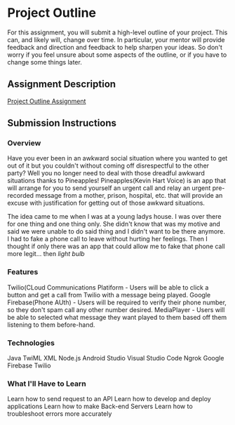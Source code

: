 # Project Outline
For this assignment, you will submit a high-level outline of your project. This can, and likely will, change over time. In particular, your mentor will provide feedback and direction and feedback to help sharpen your ideas. So don't worry if you feel unsure about some aspects of the outline, or if you have to change some things later.

## Assignment Description
[Project Outline Assignment](https://education.launchcode.org/liftoff/assignments/project-outline/)

## Submission Instructions

### Overview
Have you ever been in an awkward social situation where you wanted to get out of it but you couldn't without coming off disrespectful to the other party? Well you no longer need to deal with those dreadful awkward situations thanks to Pineapples! Pineapples(Kevin Hart Voice) is an app that will arrange for you to send yourself an urgent call and relay an urgent pre-recorded message from a mother, prison, hospital, etc. that will provide an excuse with justification for getting out of those awkward situations.

The idea came to me when I was at a young ladys house. I was over there for one thing and one thing only. She didn't know that was my motive and said we were unable to do said thing and I didn't want to be there anymore. I had to fake a phone call to leave without hurting her feelings. Then I thought if only there was an app that could allow me to fake that phone call more legit... then *light bulb*

### Features

Twilio(CLoud Communications Platiform - Users will be able to click a button and get a call from Twilio with a message being played. 
Google Firebase(Phone AUth) - Users will be required to verify their phone number, so they don't spam call any other number desired.
MediaPlayer - Users will be able to selected what message they want played to them based off them listening to them before-hand.

### Technologies
Java
TwiML
XML
Node.js
Android Studio
Visual Studio Code
Ngrok
Google Firebase
Twilio


### What I'll Have to Learn
Learn how to send request to an API
Learn how to develop and deploy applications
Learn how to make Back-end Servers
Learn how to troubleshoot errors more accurately
